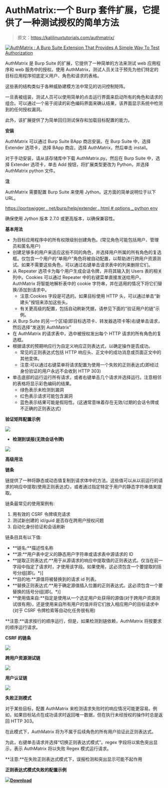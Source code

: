 # AuthMatrix:一个 Burp 套件扩展，它提供了一种测试授权的简单方法

> 原文：<https://kalilinuxtutorials.com/authmatrix/>

[![AuthMatrix : A Burp Suite Extension That Provides A Simple Way To Test Authorization](img/2db66ace4d890772cac3f722b3229489.png "AuthMatrix : A Burp Suite Extension That Provides A Simple Way To Test Authorization")](https://1.bp.blogspot.com/-fDRgZVwzaHE/Xx3IxrUGMhI/AAAAAAAAHG8/xxIMw1e-NrwJYgirlg98Q_KYgA2XbHstwCLcBGAsYHQ/s1600/AuthMatrix%25281%2529.png)

AuthMatrix 是 Burp Suite 的扩展，它提供了一种简单的方法来测试 web 应用程序和 web 服务中的授权。使用 AuthMatrix，测试人员关注于预先为他们特定的目标应用程序彻底定义用户、角色和请求的表格。

这些表的结构类似于各种威胁建模方法中常见的访问控制矩阵。

一旦表被组装，测试人员可以使用简单的点击运行界面来启动所有的角色和请求的组合。可以通过一个易于阅读的彩色编码界面来确认结果，该界面显示系统中检测到的任何授权漏洞。

此外，该扩展提供了为简单回归测试保存和加载目标配置的能力。

**安装**

AuthMatrix 可以通过 Burp Suite BApp 商店安装。在 Burp Suite 中，选择 Extender 选项卡，选择 BApp 商店，选择 AuthMatrix，然后单击 install。

对于手动安装，请从该存储库中下载 AuthMatrix.py。然后在 Burp Suite 中，选择 Extender 选项卡，单击 Add 按钮，将扩展类型更改为 Python，并选择 AuthMatrix python 文件。

**注**

AuthMatrix 需要配置 Burp Suite 来使用 Jython。这方面的简单说明位于以下 URL。

[https://portswigger . net/burp/help/extender . html # options _ python env](https://portswigger.net/burp/help/extender.html#options_pythonenv)

确保使用 Jython 版本 2.7.0 或更高版本，以确保兼容性。

**基本用法**

*   为目标应用程序中的所有权限级别创建角色。(常见角色可能包括用户、管理员和匿名用户)
*   创建足够多的用户来适应这些不同的角色，并选择用户所属的所有角色的复选框。仅包含一个用户的“单用户”角色将被自动配置，以帮助进行跨用户资源测试。如果不需要这些角色，可以通过右键单击请求表中的列来删除它们。
*   从 Repeater 选项卡为每个用户生成会话令牌，并将其输入到 Users 表的相关列中。Cookies 可以通过 Repeater 中的右键菜单直接发送给用户。AuthMatrix 将智能地解析表中的 cookie 字符串，并在适用的情况下将它们替换/添加到请求中。
    *   注意:Cookies 字段是可选的。如果目标使用 HTTP 头，可以通过单击“新建头”按钮来添加这些头。
    *   有关更高级的配置，包括自动刷新凭据，请参见下面的“验证用户的链”示例。
*   从 Burp Suite 的另一个区域(即目标选项卡、转发器选项卡等)右键单击请求，然后选择“发送到 AuthMatrix”
*   在 AuthMatrix 的请求表中，选中被授权发出每个 HTTP 请求的所有角色的复选框。
*   根据请求的预期响应行为自定义响应正则表达式，以确定操作是否成功。
    *   常见的正则表达式包括 HTTP 响应头、正文中的成功消息或页面正文中的其他变体。
    *   注意:可以通过右键菜单将请求配置为使用一个失败的正则表达式(即经过身份验证的用户永远不会收到 HTTP 303)
*   单击底部的运行运行所有请求，或者右键单击几个请求并选择运行。注意相邻的表格将显示彩色编码的结果。
    *   绿色表示未检测到漏洞
    *   红色表示请求可能包含漏洞
    *   蓝色表示结果可能是假阳性。(这通常意味着存在无效/过期的会话令牌或不正确的正则表达式)

**验证矩阵配置示例**

![](img/8709348445ed496fa152fa0d6a91f8ae.png)

*   **检测到误报(无效会话令牌)**

![](img/f0c4ef7d9af1efe8b1ecd88fbf2ef437.png)

**高级用法**

**链条**

链提供了一种将静态或动态值复制到请求体中的方法。这些值可以从以前运行的请求的响应中提取(使用正则表达式)，或者通过指定特定于用户的静态字符串值来提取。

链条最常见的使用案例有:

1.  用有效的 CSRF 令牌填充请求
2.  测试新创建的 id/guid 是否存在跨用户授权问题
3.  自动化身份验证和会话刷新

链条目具有以下值:

*   **链名:**描述性名称
*   **源:**用户表中定义的静态用户字符串或请求表中源请求的 ID
*   **提取正则表达式:**用于从源请求的响应中提取值的正则表达式。仅当在前一字段中指定了请求时，才使用该字段。如果使用，这必须包含一个要提取的括号分组[即(。*)]
*   **目的地:**源值将被替换到的请求 id 列表。
*   **替换正则表达式:**用于确定源值插入位置的正则表达式。这必须包含一个要替换的括号分组[即(。*)]
*   **使用值来自:**指定是使用从一个选定用户处获得的源值(对于跨用户资源测试很有用)，还是使用来自所有用户的值并将它们放入相应用户的目标请求中(对于 CSRF 令牌检索等自动化任务很有用)

**注意:**请求按行的顺序运行，但是，如果检测到链依赖，AuthMatrix 将按要求的顺序运行请求。

**CSRF 的链条**

![](img/3d478da4a3dcdbf61fde2fbbf5de83c4.png)

**跨用户资源测试链**

![](img/a8526facc4b065a5ff7d4a29efe98510.png)

**用户认证链**

![](img/6d666c660a4bb21d2c8d01c033ea233a.png)

**失败正则模式**

对于某些目标，配置 AuthMatrix 来检测请求失败时的响应情况可能更容易。例如，如果目标站点在成功请求时返回唯一数据，但在执行未经授权的操作时总是返回 HTTP 303。

在此模式下，AuthMatrix 将为不属于后续角色的所有用户验证此正则表达式。

为此，右键单击请求并选择“切换正则表达式模式”。regex 字段将以紫色突出显示，表示 AuthMatrix 将以失败 Regex 模式运行请求。

**注意:**在失败正则表达式模式下，误报检测和突出显示可能不起作用

**正则表达式模式失败的配置示例**

![](img/010a2c8779016e40f01d728c5b56f2a0.png)[**Download**](https://github.com/SecurityInnovation/AuthMatrix)